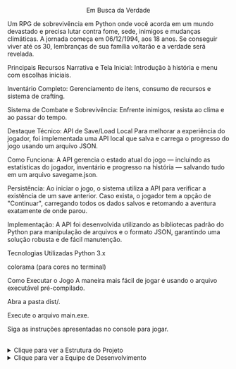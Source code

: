 <div align="center">

Em Busca da Verdade
</div>

Um RPG de sobrevivência em Python onde você acorda em um mundo devastado e precisa lutar contra fome, sede, inimigos e mudanças climáticas. A jornada começa em 06/12/1994, aos 18 anos. Se conseguir viver até os 30, lembranças de sua família voltarão e a verdade será revelada.

Principais Recursos
Narrativa e Tela Inicial: Introdução à história e menu com escolhas iniciais.

Inventário Completo: Gerenciamento de itens, consumo de recursos e sistema de crafting.

Sistema de Combate e Sobrevivência: Enfrente inimigos, resista ao clima e ao passar do tempo.

Destaque Técnico: API de Save/Load Local
Para melhorar a experiência do jogador, foi implementada uma API local que salva e carrega o progresso do jogo usando um arquivo JSON.

Como Funciona: A API gerencia o estado atual do jogo — incluindo as estatísticas do jogador, inventário e progresso na história — salvando tudo em um arquivo savegame.json.

Persistência: Ao iniciar o jogo, o sistema utiliza a API para verificar a existência de um save anterior. Caso exista, o jogador tem a opção de "Continuar", carregando todos os dados salvos e retomando a aventura exatamente de onde parou.

Implementação: A API foi desenvolvida utilizando as bibliotecas padrão do Python para manipulação de arquivos e o formato JSON, garantindo uma solução robusta e de fácil manutenção.

Tecnologias Utilizadas
Python 3.x

colorama (para cores no terminal)

Como Executar o Jogo
A maneira mais fácil de jogar é usando o arquivo executável pré-compilado.

Abra a pasta dist/.

Execute o arquivo main.exe.

Siga as instruções apresentadas no console para jogar.

<br>

<details>
<summary>Clique para ver a Estrutura do Projeto</summary>

em-busca-da-verdade/
├── data/
│   ├── consumables.json
│   ├── enemies.json
│   ├── items.json
│   ├── recipes_cooking.json
│   ├── recipes_craft.json
│   └── savegame.json
├── dist/
│   └── main.exe
├── main.py
├── player.py
├── menus.py
├── narrativa.py
├── savegame.py
├── utils.py
├── path_handler.py
└── requirements.txt

</details>

<details>
<summary>Clique para ver a Equipe de Desenvolvimento</summary>

Elberth Mayan

Daiane Botelho

Lais

Isaque Felix

Yasmin

</details>
